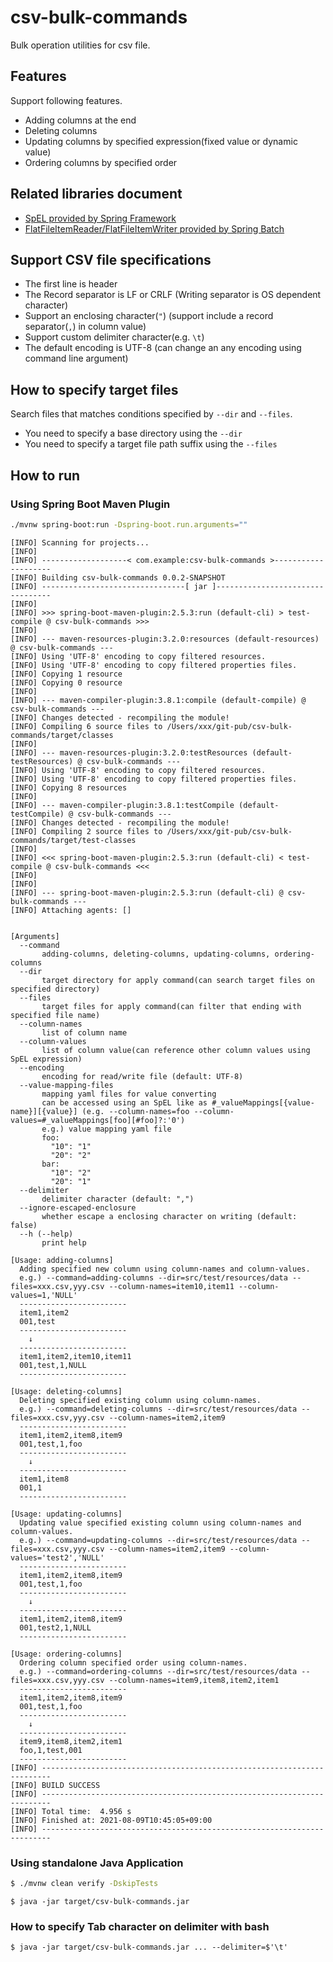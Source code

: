 # csv-bulk-commands

Bulk operation utilities for csv file.

## Features

Support following features.

* Adding columns at the end
* Deleting columns
* Updating columns by specified expression(fixed value or dynamic value)
* Ordering columns by specified order

## Related libraries document

* [SpEL provided by Spring Framework](https://docs.spring.io/spring-framework/docs/current/reference/html/core.html#expressions)
* [FlatFileItemReader/FlatFileItemWriter provided by Spring Batch](https://docs.spring.io/spring-batch/docs/current/reference/html/readersAndWriters.html#flatFiles)

## Support CSV file specifications

* The first line is header
* The Record separator is LF or CRLF (Writing separator is OS dependent character)
* Support an enclosing character(`"`) (support include a record separator(`,`) in column value)
* Support custom delimiter character(e.g. `\t`)
* The default encoding is UTF-8 (can change an any encoding using command line argument)

## How to specify target files

Search files that matches conditions specified by `--dir` and `--files`.

* You need to specify a base directory using the `--dir`
* You need to specify a target file path suffix using the `--files`

## How to run

### Using Spring Boot Maven Plugin

```bash
./mvnw spring-boot:run -Dspring-boot.run.arguments=""
```

```
[INFO] Scanning for projects...
[INFO] 
[INFO] -------------------< com.example:csv-bulk-commands >--------------------
[INFO] Building csv-bulk-commands 0.0.2-SNAPSHOT
[INFO] --------------------------------[ jar ]---------------------------------
[INFO] 
[INFO] >>> spring-boot-maven-plugin:2.5.3:run (default-cli) > test-compile @ csv-bulk-commands >>>
[INFO] 
[INFO] --- maven-resources-plugin:3.2.0:resources (default-resources) @ csv-bulk-commands ---
[INFO] Using 'UTF-8' encoding to copy filtered resources.
[INFO] Using 'UTF-8' encoding to copy filtered properties files.
[INFO] Copying 1 resource
[INFO] Copying 0 resource
[INFO] 
[INFO] --- maven-compiler-plugin:3.8.1:compile (default-compile) @ csv-bulk-commands ---
[INFO] Changes detected - recompiling the module!
[INFO] Compiling 6 source files to /Users/xxx/git-pub/csv-bulk-commands/target/classes
[INFO] 
[INFO] --- maven-resources-plugin:3.2.0:testResources (default-testResources) @ csv-bulk-commands ---
[INFO] Using 'UTF-8' encoding to copy filtered resources.
[INFO] Using 'UTF-8' encoding to copy filtered properties files.
[INFO] Copying 8 resources
[INFO] 
[INFO] --- maven-compiler-plugin:3.8.1:testCompile (default-testCompile) @ csv-bulk-commands ---
[INFO] Changes detected - recompiling the module!
[INFO] Compiling 2 source files to /Users/xxx/git-pub/csv-bulk-commands/target/test-classes
[INFO] 
[INFO] <<< spring-boot-maven-plugin:2.5.3:run (default-cli) < test-compile @ csv-bulk-commands <<<
[INFO] 
[INFO] 
[INFO] --- spring-boot-maven-plugin:2.5.3:run (default-cli) @ csv-bulk-commands ---
[INFO] Attaching agents: []


[Arguments]
  --command
       adding-columns, deleting-columns, updating-columns, ordering-columns
  --dir
       target directory for apply command(can search target files on specified directory)
  --files
       target files for apply command(can filter that ending with specified file name)
  --column-names
       list of column name
  --column-values
       list of column value(can reference other column values using SpEL expression)
  --encoding
       encoding for read/write file (default: UTF-8)
  --value-mapping-files
       mapping yaml files for value converting
       can be accessed using an SpEL like as #_valueMappings[{value-name}][{value}] (e.g. --column-names=foo --column-values=#_valueMappings[foo][#foo]?:'0')
       e.g.) value mapping yaml file
       foo:
         "10": "1"
         "20": "2"
       bar:
         "10": "2"
         "20": "1"
  --delimiter
       delimiter character (default: ",")
  --ignore-escaped-enclosure
       whether escape a enclosing character on writing (default: false)
  --h (--help)
       print help

[Usage: adding-columns]
  Adding specified new column using column-names and column-values.
  e.g.) --command=adding-columns --dir=src/test/resources/data --files=xxx.csv,yyy.csv --column-names=item10,item11 --column-values=1,'NULL'
  ------------------------
  item1,item2
  001,test
  ------------------------
    ↓
  ------------------------
  item1,item2,item10,item11
  001,test,1,NULL
  ------------------------

[Usage: deleting-columns]
  Deleting specified existing column using column-names.
  e.g.) --command=deleting-columns --dir=src/test/resources/data --files=xxx.csv,yyy.csv --column-names=item2,item9
  ------------------------
  item1,item2,item8,item9
  001,test,1,foo
  ------------------------
    ↓
  ------------------------
  item1,item8
  001,1
  ------------------------

[Usage: updating-columns]
  Updating value specified existing column using column-names and column-values.
  e.g.) --command=updating-columns --dir=src/test/resources/data --files=xxx.csv,yyy.csv --column-names=item2,item9 --column-values='test2','NULL'
  ------------------------
  item1,item2,item8,item9
  001,test,1,foo
  ------------------------
    ↓
  ------------------------
  item1,item2,item8,item9
  001,test2,1,NULL
  ------------------------

[Usage: ordering-columns]
  Ordering column specified order using column-names.
  e.g.) --command=ordering-columns --dir=src/test/resources/data --files=xxx.csv,yyy.csv --column-names=item9,item8,item2,item1
  ------------------------
  item1,item2,item8,item9
  001,test,1,foo
  ------------------------
    ↓
  ------------------------
  item9,item8,item2,item1
  foo,1,test,001
  ------------------------
[INFO] ------------------------------------------------------------------------
[INFO] BUILD SUCCESS
[INFO] ------------------------------------------------------------------------
[INFO] Total time:  4.956 s
[INFO] Finished at: 2021-08-09T10:45:05+09:00
[INFO] ------------------------------------------------------------------------
```

### Using standalone Java Application

```bash
$ ./mvnw clean verify -DskipTests
```

```
$ java -jar target/csv-bulk-commands.jar
```

### How to specify Tab character on delimiter with bash

```
$ java -jar target/csv-bulk-commands.jar ... --delimiter=$'\t'
```
